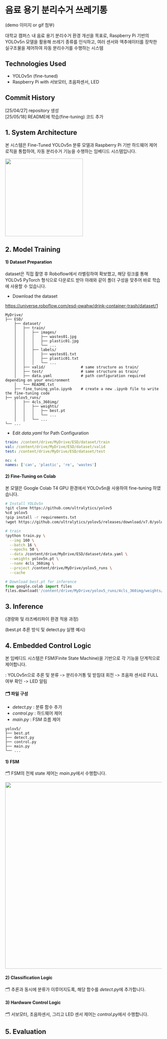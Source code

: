 # 음료 용기 분리수거 쓰레기통 
(demo 이미지 or gif 첨부)

대학교 캠퍼스 내 음료 용기 분리수거 환경 개선을 목표로,
Raspberry Pi 기반의 YOLOv5n 모델을 활용해 쓰레기 종류를 인식하고,
여러 센서와 액추에이터를 장착한 실구조물을 제어하여 자동 분리수거를 수행하는 시스템

## Technologies Used
+ YOLOv5n (fine-tuned)
+ Raspberry Pi with 서보모터, 초음파센서, LED

## Commit History
[25/04/27] repository 생성  
[25/05/18] README에 학습(fine-tuning) 코드 추가


## 1. System Architecture

본 시스템은 Fine-Tuned YOLOv5n 분류 모델과 Raspberry Pi 기반 하드웨어 제어 로직을 통합하여, 
자동 분리수거 기능을 수행하는 임베디드 시스템입니다. 

<img src="https://github.com/user-attachments/assets/8bd61d4f-0efa-45ba-b5c2-c0ba032b8f12" width="250"/>

## 2. Model Training
 
#### 1) Dataset Preparation

dataset은 직접 촬영 후 Roboflow에서 라벨링하여 확보했고, 해당 링크를 통해 YOLOv5 PyTorch 형식으로 다운로드 받아 아래와 같이 폴더 구성을 맞추어 바로 학습에 사용할 수 있습니다.

+ Download the dataset

<https://universe.roboflow.com/esd-owahw/drink-container-trash/dataset/1>
``` text
MyDrive/
├── ESD/
    ├── dataset/
    │   ├── train/
    │   │   ├── images/
    │   │   │   ├── wastes01.jpg
    │   │   │   ├── plastic01.jpg
    │   │   │   └── ...
    │   │   ├── labels/
    │   │   │   ├── wastes01.txt
    │   │   │   ├── plastic01.txt
    │   │   │   └── ...
    │   ├── valid/                # same structure as train/
    │   ├── test/                 # same structure as train/
    │   ├── data.yaml             # path configuration required depending on your environment
    │   └── README.txt
    ├── fine_tuning_yolo.ipynb    # create a new .ipynb file to write the fine-tuning code
├── yolov5_runs/
    │   ├── 4cls_360img/
    │   │   ├── weights/
    │   │   │   ├── best.pt
    │   │   │   └── ...
    │   │   └── ...
└── ...
```

+ Edit *data.yaml* for Path Configuration

``` yaml
train: /content/drive/MyDrive/ESD/dataset/train
val: /content/drive/MyDrive/ESD/dataset/valid
test: /content/drive/MyDrive/ESD/dataset/test

nc: 4
names: ['can', 'plastic', 're', 'wastes']
```
#### 2) Fine-Tuning on Colab

본 모델은 Google Colab T4 GPU 환경에서 YOLOv5n을 사용하여 fine-tuning 하였습니다.

``` bash
# Install YOLOv5n
!git clone https://github.com/ultralytics/yolov5
%cd yolov5
!pip install -r requirements.txt
!wget https://github.com/ultralytics/yolov5/releases/download/v7.0/yolov5n.pt

# train
!python train.py \
  --img 160 \
  --batch 16 \
  --epochs 50 \
  --data /content/drive/MyDrive/ESD/dataset/data.yaml \
  --weights yolov5n.pt \
  --name 4cls_360img \
  --project /content/drive/MyDrive/yolov5_runs \
  --cache
```
``` python
# Download best.pt for inference
from google.colab import files
files.download('/content/drive/MyDrive/yolov5_runs/4cls_360img/weights/best.pt')
```

## 3. Inference
(경량화 및 라즈베리파이 환경 적용 과정)

(best.pt 추론 방식 및 detect.py 실행 예시)

## 4. Embedded Control Logic

본 임베디드 시스템은 FSM(Finite State Machine)을 기반으로 각 기능을 단계적으로 제어합니다. 

: YOLOv5n으로 추론 및 분류 -> 분리수거통 및 받침대 회전 -> 초음파 센서로 FULL 여부 확인 -> LED 알림

#### 🗂️ 파일 구성

+ *detect.py* : 분류 함수 추가
+ *control.py* : 하드웨어 제어 
+ *main.py* : FSM 흐름 제어 

``` text
yolov5/
├── best.pt
├── detect.py
├── control.py
├── main.py
└── ...
```

#### 1) FSM

🗂️ FSM의 전체 state 제어는 *main.py*에서 수행합니다. 

<img src="https://github.com/user-attachments/assets/fd683044-f16a-4f80-a3fb-8b0d09381a22" width="600"/>

#### 2) Classification Logic

🗂️ 추론과 동시에 분류가 이루어지도록, 해당 함수를 *detect.py*에 추가합니다. 



#### 3) Hardware Control Logic

🗂️ 서보모터, 초음파센서, 그리고 LED 센서 제어는 *control.py*에서 수행합니다. 


## 5. Evaluation



